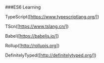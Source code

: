 ###ES6 Learning

TypeScript([https://www.typescriptlang.org/])

TScn([https://www.tslang.cn/])

Babel([https://babeljs.io/])

Rollup([http://rollupjs.org])

DefinitelyTyped([http://definitelytyped.org/])

